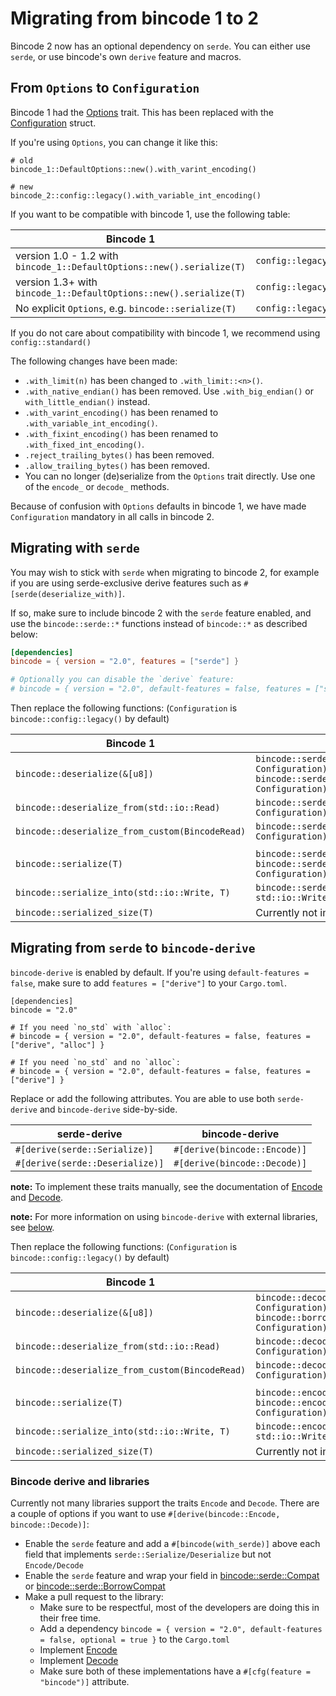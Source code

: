 # Migrating from bincode 1 to 2

Bincode 2 now has an optional dependency on `serde`. You can either use `serde`, or use bincode's own `derive` feature and macros.

## From `Options` to `Configuration`

Bincode 1 had the [Options](https://docs.rs/bincode/1/bincode/config/trait.Options.html) trait. This has been replaced with the [Configuration](https://docs.rs/bincode/2/bincode/config/struct.Configuration.html) struct.

If you're using `Options`, you can change it like this:

```rust,ignore
# old
bincode_1::DefaultOptions::new().with_varint_encoding()

# new
bincode_2::config::legacy().with_variable_int_encoding()
```

If you want to be compatible with bincode 1, use the following table:

| Bincode 1                                                              | Bincode 2                                       |
| ---------------------------------------------------------------------- | ----------------------------------------------- |
| version 1.0 - 1.2 with `bincode_1::DefaultOptions::new().serialize(T)` | `config::legacy()`                              |
| version 1.3+ with `bincode_1::DefaultOptions::new().serialize(T)`      | `config::legacy().with_variable_int_encoding()` |
| No explicit `Options`, e.g. `bincode::serialize(T)`                    | `config::legacy()`                              |

If you do not care about compatibility with bincode 1, we recommend using `config::standard()`

The following changes have been made:

- `.with_limit(n)` has been changed to `.with_limit::<n>()`.
- `.with_native_endian()` has been removed. Use `.with_big_endian()` or `with_little_endian()` instead.
- `.with_varint_encoding()` has been renamed to `.with_variable_int_encoding()`.
- `.with_fixint_encoding()` has been renamed to `.with_fixed_int_encoding()`.
- `.reject_trailing_bytes()` has been removed.
- `.allow_trailing_bytes()` has been removed.
- You can no longer (de)serialize from the `Options` trait directly. Use one of the `encode_` or `decode_` methods.

Because of confusion with `Options` defaults in bincode 1, we have made `Configuration` mandatory in all calls in bincode 2.

## Migrating with `serde`

You may wish to stick with `serde` when migrating to bincode 2, for example if you are using serde-exclusive derive features such as `#[serde(deserialize_with)]`.

If so, make sure to include bincode 2 with the `serde` feature enabled, and use the `bincode::serde::*` functions instead of `bincode::*` as described below:

```toml
[dependencies]
bincode = { version = "2.0", features = ["serde"] }

# Optionally you can disable the `derive` feature:
# bincode = { version = "2.0", default-features = false, features = ["std", "serde"] }
```

Then replace the following functions: (`Configuration` is `bincode::config::legacy()` by default)

| Bincode 1                                       | Bincode 2                                                                                                                       |
| ----------------------------------------------- | ------------------------------------------------------------------------------------------------------------------------------- |
| `bincode::deserialize(&[u8])`                   | `bincode::serde::decode_from_slice(&[u8], Configuration)`<br />`bincode::serde::borrow_decode_from_slice(&[u8], Configuration)` |
| `bincode::deserialize_from(std::io::Read)`      | `bincode::serde::decode_from_std_read(std::io::Read, Configuration)`                                                            |
| `bincode::deserialize_from_custom(BincodeRead)` | `bincode::serde::decode_from_reader(Reader, Configuration)`                                                                     |
|                                                 |                                                                                                                                 |
| `bincode::serialize(T)`                         | `bincode::serde::encode_to_vec(T, Configuration)`<br />`bincode::serde::encode_into_slice(T, &mut [u8], Configuration)`         |
| `bincode::serialize_into(std::io::Write, T)`    | `bincode::serde::encode_into_std_write(T, std::io::Write, Configuration)`                                                       |
| `bincode::serialized_size(T)`                   | Currently not implemented                                                                                                       |

## Migrating from `serde` to `bincode-derive`

`bincode-derive` is enabled by default. If you're using `default-features = false`, make sure to add `features = ["derive"]` to your `Cargo.toml`.

```toml,ignore
[dependencies]
bincode = "2.0"

# If you need `no_std` with `alloc`:
# bincode = { version = "2.0", default-features = false, features = ["derive", "alloc"] }

# If you need `no_std` and no `alloc`:
# bincode = { version = "2.0", default-features = false, features = ["derive"] }
```

Replace or add the following attributes. You are able to use both `serde-derive` and `bincode-derive` side-by-side.

| serde-derive                    | bincode-derive               |
| ------------------------------- | ---------------------------- |
| `#[derive(serde::Serialize)]`   | `#[derive(bincode::Encode)]` |
| `#[derive(serde::Deserialize)]` | `#[derive(bincode::Decode)]` |

**note:** To implement these traits manually, see the documentation of [Encode](https://docs.rs/bincode/2/bincode/enc/trait.Encode.html) and [Decode](https://docs.rs/bincode/2/bincode/de/trait.Decode.html).

**note:** For more information on using `bincode-derive` with external libraries, see [below](#bincode-derive-and-libraries).

Then replace the following functions: (`Configuration` is `bincode::config::legacy()` by default)

| Bincode 1                                       | Bincode 2                                                                                                          |
| ----------------------------------------------- | ------------------------------------------------------------------------------------------------------------------ |
| `bincode::deserialize(&[u8])`                   | `bincode::decode_from_slice(&bytes, Configuration)`<br />`bincode::borrow_decode_from_slice(&[u8], Configuration)` |
| `bincode::deserialize_from(std::io::Read)`      | `bincode::decode_from_std_read(std::io::Read, Configuration)`                                                      |
| `bincode::deserialize_from_custom(BincodeRead)` | `bincode::decode_from_reader(Reader, Configuration)`                                                               |
|                                                 |                                                                                                                    |
| `bincode::serialize(T)`                         | `bincode::encode_to_vec(T, Configuration)`<br />`bincode::encode_into_slice(t: T, &mut [u8], Configuration)`       |
| `bincode::serialize_into(std::io::Write, T)`    | `bincode::encode_into_std_write(T, std::io::Write, Configuration)`                                                 |
| `bincode::serialized_size(T)`                   | Currently not implemented                                                                                          |

### Bincode derive and libraries

Currently not many libraries support the traits `Encode` and `Decode`. There are a couple of options if you want to use `#[derive(bincode::Encode, bincode::Decode)]`:

- Enable the `serde` feature and add a `#[bincode(with_serde)]` above each field that implements `serde::Serialize/Deserialize` but not `Encode/Decode`
- Enable the `serde` feature and wrap your field in [bincode::serde::Compat](https://docs.rs/bincode/2/bincode/serde/struct.Compat.html) or [bincode::serde::BorrowCompat](https://docs.rs/bincode/2/bincode/serde/struct.BorrowCompat.html)
- Make a pull request to the library:
  - Make sure to be respectful, most of the developers are doing this in their free time.
  - Add a dependency `bincode = { version = "2.0", default-features = false, optional = true }` to the `Cargo.toml`
  - Implement [Encode](https://docs.rs/bincode/2/bincode/enc/trait.Encode.html)
  - Implement [Decode](https://docs.rs/bincode/2/bincode/de/trait.Decode.html)
  - Make sure both of these implementations have a `#[cfg(feature = "bincode")]` attribute.
